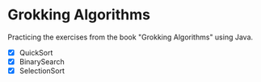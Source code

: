 # Grokking Algorithms

Practicing the exercises from the book "Grokking Algorithms" using Java.

- [x] QuickSort
- [x] BinarySearch
- [x] SelectionSort
